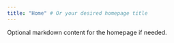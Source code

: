 ```yaml
---
title: "Home" # Or your desired homepage title
---
```


Optional markdown content for the homepage if needed.